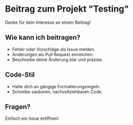 # Beitrag zum Projekt "Testing"

Danke für dein Interesse an einem Beitrag!

## Wie kann ich beitragen?
- Fehler oder Vorschläge als Issue melden.
- Änderungen als Pull Request einreichen.
- Beschreibe deine Änderung klar und präzise.

## Code-Stil
- Halte dich an gängige Formatierungsregeln.
- Schreibe sauberen, nachvollziehbaren Code.

## Fragen?
Einfach ein Issue eröffnen!